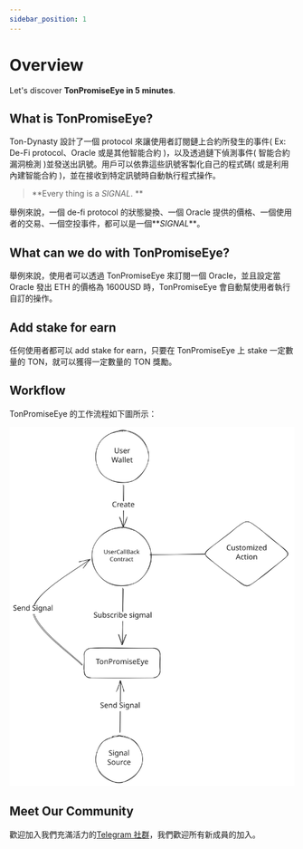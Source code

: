 ```yaml
---
sidebar_position: 1
---
```


# Overview

Let's discover **TonPromiseEye in 5 minutes**.

## What is TonPromiseEye?

Ton-Dynasty 設計了一個 protocol 來讓使用者訂閱鏈上合約所發生的事件( Ex: De-Fi protocol、Oracle 或是其他智能合約 )，以及透過鏈下偵測事件( 智能合約漏洞檢測 )並發送出訊號。用戶可以依靠這些訊號客製化自己的程式碼( 或是利用內建智能合約 )，並在接收到特定訊號時自動執行程式操作。

> **Every thing is a _SIGNAL_. **

舉例來說，一個 de-fi protocol 的狀態變換、一個 Oracle 提供的價格、一個使用者的交易、一個空投事件，都可以是一個**_SIGNAL_**。

## What can we do with TonPromiseEye?

舉例來說，使用者可以透過 TonPromiseEye 來訂閱一個 Oracle，並且設定當 Oracle 發出 ETH 的價格為 1600USD 時，TonPromiseEye 會自動幫使用者執行自訂的操作。

## Add stake for earn

任何使用者都可以 add stake for earn，只要在 TonPromiseEye 上 stake 一定數量的 TON，就可以獲得一定數量的 TON 獎勵。

## Workflow

TonPromiseEye 的工作流程如下圖所示：

![TonPromiseEye Workflow](/img/tonpromiseeye-workflow.svg)

## Meet Our Community

歡迎加入我們充滿活力的[Telegram 社群](https://t.me/+5affnJVZV4I4MTI1)，我們歡迎所有新成員的加入。
